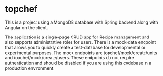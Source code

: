 # topchef
This is a project using a MongoDB database with Spring backend along with Angular on the client.

The application is a single-page CRUD app for Recipe management and also supports administrative roles 
for users.  There is a mock-data endpoint that allows you to quickly create a test-database for developmental
or experimental purposes.  The mock endpoints are topchef/mock/create/units and topchef/mock/create/users.  These
endpoints do not require authentication and should be disabled if you are using this codebase in a
production environment.
